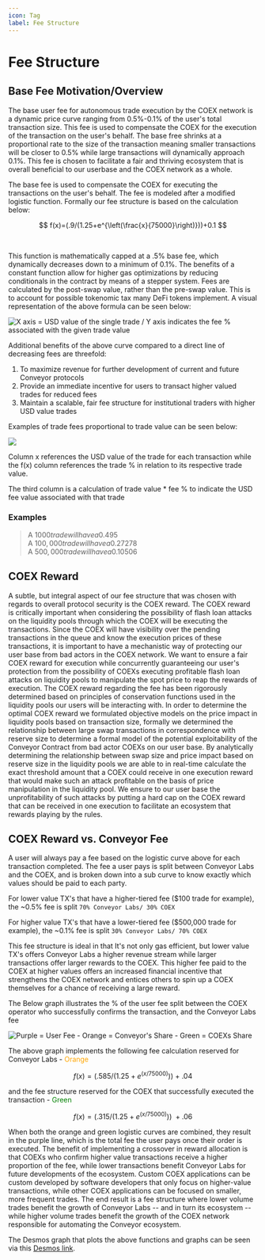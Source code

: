 ```yaml
---
icon: Tag
label: Fee Structure
---
```


# Fee Structure

## Base Fee Motivation/Overview
The base user fee for autonomous trade execution by the COEX network is a dynamic price curve ranging from 0.5%-0.1% of the user's total transaction size. This fee is used to compensate the COEX for the execution of the transaction on the user's behalf. The base free shrinks at a proportional rate to the size of the transaction meaning smaller transactions will be closer to 0.5% while large transactions will dynamically approach 0.1%. This fee is chosen to facilitate a fair and thriving ecosystem that is overall beneficial to our userbase and the COEX network as a whole.  

The base fee is used to compensate the COEX for executing the transactions on the user's behalf. The fee is modeled after a modified logistic function. Formally our fee structure is based on the calculation below:

$$
f(x)=(.9/(1.25+e^{\left(\frac{x}{75000}\right)}))+0.1
$$

<br/>

​This function is mathematically capped at a .5% base fee, which dynamically decreases down to a minimum of 0.1%. The benefits of a constant function allow for higher gas optimizations by reducing conditionals in the contract by means of a stepper system. Fees are calculated by the post-swap value, rather than the pre-swap value. This is to account for possible tokenomic tax many DeFi tokens implement. A visual representation of the above formula can be seen below:

![X axis = USD value of the single trade / Y axis indicates the fee % associated with the given trade value](assets/png/FeeGraph.png)

Additional benefits of the above curve compared to a direct line of decreasing fees are threefold:

1. To maximize revenue for further development of current and future Conveyor protocols
2. Provide an immediate incentive for users to transact higher valued trades for reduced fees
3. Maintain a scalable, fair fee structure for institutional traders with higher USD value trades 

Examples of trade fees proportional to trade value can be seen below:

![](assets/png/FeeValues.png)

Column x references the USD value of the trade for each transaction while the f(x) column references the trade % in relation to its respective trade value.

The third column is a calculation of trade value * fee % to indicate the USD fee value associated with that trade 

### Examples
>A $1000 trade will have a 0.49% fee = ~$5 <br>
>A $100,000 trade will have a 0.27% fee = ~$278 <br>
>A $500,000 trade will have a 0.10% fee = ~$506 <br>

## COEX Reward
A subtle, but integral aspect of our fee structure that was chosen with regards to overall protocol security is the COEX reward. The COEX reward is critically important when considering the possibility of flash loan attacks on the liquidity pools through which the COEX will be executing the transactions. Since the COEX will have visibility over the pending transactions in the queue and know the execution prices of these transactions, it is important to have a mechanistic way of protecting our user base from bad actors in the COEX network. We want to ensure a fair COEX reward for execution while concurrently guaranteeing our user's protection from the possibility of COEXs executing profitable flash loan attacks on liquidity pools to manipulate the spot price to reap the rewards of execution. 
The COEX reward regarding the fee has been rigorously determined based on principles of conservation functions used in the liquidity pools our users will be interacting with. In order to determine the optimal COEX reward we formulated objective models on the price impact in liquidity pools based on transaction size, formally we determined the relationship between large swap transactions in correspondence with reserve size to determine a formal model of the potential exploitability of the Conveyor Contract from bad actor COEXs on our user base. 
By analytically determining the relationship between swap size and price impact based on reserve size in the liquidity pools we are able to in real-time calculate the exact threshold amount that a COEX could receive in one execution reward that would make such an attack profitable on the basis of price manipulation in the liquidity pool. We ensure to our user base the unprofitability of such attacks by putting a hard cap on the COEX reward that can be received in one execution to facilitate an ecosystem that rewards playing by the rules. 

## COEX Reward vs. Conveyor Fee

A user will always pay a fee based on the logistic curve above for each transaction completed. The fee a user pays is split between Conveyor Labs and the COEX, and is broken down into a sub curve to know exactly which values should be paid to each party.

For lower value TX's that have a higher-tiered fee ($100 trade for example), the ~0.5% fee is split `70% Conveyor Labs/ 30% COEX`

For higher value TX's that have a lower-tiered fee ($500,000 trade for example), the ~0.1% fee is split `30% Conveyor Labs/ 70% COEX`

This fee structure is ideal in that It's not only gas efficient, but lower value TX's offers Conveyor Labs a higher revenue stream while larger transactions offer larger rewards to the COEX. This higher fee paid to the COEX at higher values offers an increased financial incentive that strengthens the COEX network and entices others to spin up a COEX themselves for a chance of receiving a large reward.

The Below graph illustrates the % of the user fee split between the COEX operator who successfully confirms the transaction, and the Conveyor Labs fee

![<span style="color:purple">Purple = User Fee</span> - <span style="color:orange">Orange = Conveyor's Share</span> - <span style="color:green">Green = COEXs Share</span>](assets/png/desmos-graph.png)

The above graph implements the following fee calculation reserved for Conveyor Labs - <span style="color:orange">Orange</span>

$$
f(x)=(.585/(1.25+e^{\left(x/75000\right)}))\ +\ .04
$$

and the fee structure reserved for the COEX that successfully executed the transaction - <span style="color:green">Green</span>

$$
f(x)=(.315/(1.25+e^{\left(x/75000\right)}))\ +.06
$$

When both the orange and green logistic curves are combined, they result in the purple line, which is the total fee the user pays once their order is executed.
The benefit of implementing a crossover in reward allocation is that COEXs who confirm higher value transactions receive a higher proportion of the fee, while lower transactions benefit Conveyor Labs for future developments of the ecosystem. Custom COEX applications can be custom developed by software developers that only focus on higher-value transactions, while other COEX applications can be focused on smaller, more frequent trades.
The end result is a fee structure where lower volume trades benefit the growth of Conveyor Labs -- and in turn its ecosystem -- while higher volume trades benefit the growth of the COEX network responsible for automating the Conveyor ecosystem. 

The Desmos graph that plots the above functions and graphs can be seen via this [Desmos link](https://www.desmos.com/calculator/rwzozaktoc).